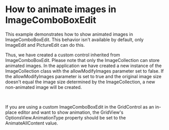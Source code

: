 # How to animate images in ImageComboBoxEdit 


<p>This example demonstrates how to show animated images in ImageComboBoxEdit. This behavior isn't available by default, only ImageEdit and PictureEdit can do this.</p><p>Thus, we have created a custom control inherited from ImageComboBoxEdit. Please note that only the ImageCollection can store animated images. In the application we have created a new instance of the ImageCollection class with the allowModifyImages parameter set to false. If the allowModifyImages parameter is set to true and the original image size doesn't equal the image size determined by the ImageCollection, a new non-animated image will be created.  </p><br />
<p>If you are using a custom ImageComboBoxEdit in the GridControl as an in-place editor and want to show animation, the GridView's OptionsView.AnimationType property should be set to the AnimateAllContent value.</p>

<br/>


